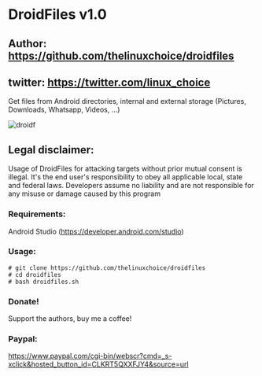 # DroidFiles v1.0
## Author: https://github.com/thelinuxchoice/droidfiles
## twitter: https://twitter.com/linux_choice

Get files from Android directories, internal and external storage (Pictures, Downloads, Whatsapp, Videos, ...)

![droidf](https://user-images.githubusercontent.com/34893261/80872043-eba1a600-8c85-11ea-89f4-476f663be3a3.png)

## Legal disclaimer:

Usage of DroidFiles for attacking targets without prior mutual consent is illegal. It's the end user's responsibility to obey all applicable local, state and federal laws. Developers assume no liability and are not responsible for any misuse or damage caused by this program 

### Requirements:
Android Studio (https://developer.android.com/studio)

### Usage:
```
# git clone https://github.com/thelinuxchoice/droidfiles
# cd droidfiles
# bash droidfiles.sh
```

### Donate!
Support the authors, buy me a coffee!
### Paypal:
https://www.paypal.com/cgi-bin/webscr?cmd=_s-xclick&hosted_button_id=CLKRT5QXXFJY4&source=url
